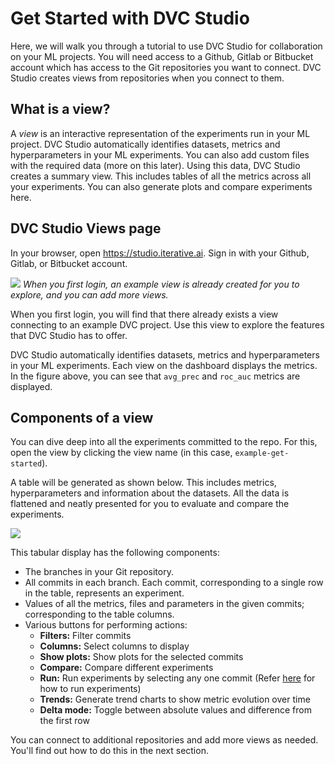 # Get Started with DVC Studio

Here, we will walk you through a tutorial to use DVC Studio for collaboration on
your ML projects. You will need access to a Github, Gitlab or Bitbucket account
which has access to the Git repositories you want to connect. DVC Studio creates
views from repositories when you connect to them.

## What is a view?

A _view_ is an interactive representation of the experiments run in your ML
project. DVC Studio automatically identifies datasets, metrics and
hyperparameters in your ML experiments. You can also add custom files with the
required data (more on this later). Using this data, DVC Studio creates a
summary view. This includes tables of all the metrics across all your
experiments. You can also generate plots and compare experiments here.

## DVC Studio Views page

In your browser, open <https://studio.iterative.ai>. Sign in with your Github,
Gitlab, or Bitbucket account.

![](https://static.iterative.ai/img/studio/login_home.png) _When you first
login, an example view is already created for you to explore, and you can add
more views._

When you first login, you will find that there already exists a view connecting
to an example DVC project. Use this view to explore the features that DVC Studio
has to offer.

DVC Studio automatically identifies datasets, metrics and hyperparameters in
your ML experiments. Each view on the dashboard displays the metrics. In the
figure above, you can see that `avg_prec` and `roc_auc` metrics are displayed.

## Components of a view

You can dive deep into all the experiments committed to the repo. For this, open
the view by clicking the view name (in this case, `example-get-started`).

A table will be generated as shown below. This includes metrics, hyperparameters
and information about the datasets. All the data is flattened and neatly
presented for you to evaluate and compare the experiments.

![](https://static.iterative.ai/img/studio/view_components.png)

This tabular display has the following components:

- The branches in your Git repository.
- All commits in each branch. Each commit, corresponding to a single row in the
  table, represents an experiment.
- Values of all the metrics, files and parameters in the given commits;
  corresponding to the table columns.
- Various buttons for performing actions:
  - **Filters:** Filter commits
  - **Columns:** Select columns to display
  - **Show plots:** Show plots for the selected commits
  - **Compare:** Compare different experiments
  - **Run:** Run experiments by selecting any one commit (Refer
    [here](/doc/studio/run-experiments) for how to run experiments)
  - **Trends:** Generate trend charts to show metric evolution over time
  - **Delta mode:** Toggle between absolute values and difference from the first
    row

You can connect to additional repositories and add more views as needed. You'll
find out how to do this in the next section.
